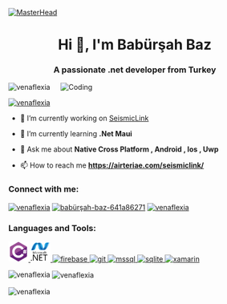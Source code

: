 [![MasterHead](https://www.drawingnow.com/file/pic/photo/2013/11/hikari_chan-HunterxHunter-gif_500.gif)](https://airteriae.com/seismiclink/)
<h1 align="center">Hi 👋, I'm Babürşah Baz</h1>
<h3 align="center">A passionate .net developer from Turkey</h3>
<img align="right" alt="Coding" width="400" src="https://raw.githubusercontent.com/hasibul-hasan-shuvo/hasibul-hasan-shuvo/main/images/coding-boy.gif">

<p align="left"> <img src="https://komarev.com/ghpvc/?username=venaflexia&label=Profile%20views&color=0e75b6&style=flat" alt="venaflexia" /> </p>

<p align="left"> <a href="https://twitter.com/venaflexia" target="blank"><img src="https://img.shields.io/twitter/follow/venaflexia?logo=twitter&style=for-the-badge" alt="venaflexia" /></a> </p>

- 🔭 I’m currently working on [SeismicLink](https://airteriae.com/seismiclink/nk/)

- 🌱 I’m currently learning **.Net Maui**

- 💬 Ask me about **Native Cross Platform , Android , Ios , Uwp**

- 📫 How to reach me **https://airteriae.com/seismiclink/**

<h3 align="left">Connect with me:</h3>
<p align="left">
<a href="https://twitter.com/venaflexia" target="blank"><img align="center" src="https://raw.githubusercontent.com/rahuldkjain/github-profile-readme-generator/master/src/images/icons/Social/twitter.svg" alt="venaflexia" height="30" width="40" /></a>
<a href="https://linkedin.com/in/babürşah-baz-641a86271" target="blank"><img align="center" src="https://raw.githubusercontent.com/rahuldkjain/github-profile-readme-generator/master/src/images/icons/Social/linked-in-alt.svg" alt="babürşah-baz-641a86271" height="30" width="40" /></a>
<a href="https://instagram.com/venaflexia" target="blank"><img align="center" src="https://raw.githubusercontent.com/rahuldkjain/github-profile-readme-generator/master/src/images/icons/Social/instagram.svg" alt="venaflexia" height="30" width="40" /></a>
</p>

<h3 align="left">Languages and Tools:</h3>
<p align="left"> <a href="https://www.w3schools.com/cs/" target="_blank" rel="noreferrer"> <img src="https://raw.githubusercontent.com/devicons/devicon/master/icons/csharp/csharp-original.svg" alt="csharp" width="40" height="40"/> </a> <a href="https://dotnet.microsoft.com/" target="_blank" rel="noreferrer"> <img src="https://raw.githubusercontent.com/devicons/devicon/master/icons/dot-net/dot-net-original-wordmark.svg" alt="dotnet" width="40" height="40"/> </a> <a href="https://firebase.google.com/" target="_blank" rel="noreferrer"> <img src="https://www.vectorlogo.zone/logos/firebase/firebase-icon.svg" alt="firebase" width="40" height="40"/> </a> <a href="https://git-scm.com/" target="_blank" rel="noreferrer"> <img src="https://www.vectorlogo.zone/logos/git-scm/git-scm-icon.svg" alt="git" width="40" height="40"/> </a> <a href="https://www.microsoft.com/en-us/sql-server" target="_blank" rel="noreferrer"> <img src="https://www.svgrepo.com/show/303229/microsoft-sql-server-logo.svg" alt="mssql" width="40" height="40"/> </a> <a href="https://www.sqlite.org/" target="_blank" rel="noreferrer"> <img src="https://www.vectorlogo.zone/logos/sqlite/sqlite-icon.svg" alt="sqlite" width="40" height="40"/> </a> <a href="https://dotnet.microsoft.com/apps/xamarin" target="_blank" rel="noreferrer"> <img src="https://raw.githubusercontent.com/detain/svg-logos/780f25886640cef088af994181646db2f6b1a3f8/svg/xamarin.svg" alt="xamarin" width="40" height="40"/> </a> </p>

<p><img align="left" src="https://github-readme-stats.vercel.app/api/top-langs?username=venaflexia&show_icons=true&locale=en&layout=compact" alt="venaflexia" /></p>

<p>&nbsp;<img align="center" src="https://github-readme-stats.vercel.app/api?username=venaflexia&show_icons=true&locale=en" alt="venaflexia" /></p>

<p><img align="center" src="https://github-readme-streak-stats.herokuapp.com/?user=venaflexia&" alt="venaflexia" /></p>
